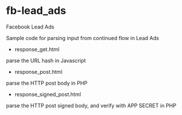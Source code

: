 # fb-lead_ads
Facebook Lead Ads

Sample code for parsing input from continued flow in Lead Ads

- response_get.html

parse the URL hash in Javascript

- response_post.html

parse the HTTP post body in PHP

- response_signed_post.html

parse the HTTP post signed body, and verify with APP SECRET in PHP
